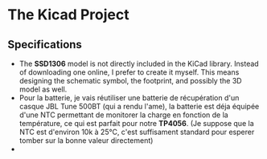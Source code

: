 # The Kicad Project
## Specifications
- The **SSD1306** model is not directly included in the KiCad library. Instead of downloading one online, I prefer to create it myself. This means designing the schematic symbol, the footprint, and possibly the 3D model as well.
- Pour la batterie, je vais réutiliser une batterie de récupération d'un casque JBL Tune 500BT (qui a rendu l'ame), la batterie est déja équipée d'une NTC permettant de monitorer la charge en fonction de la température, ce qui est parfait pour notre **TP4056**. (Je suppose que la NTC est d'environ 10k à 25°C, c'est suffisament standard pour esperer tomber sur la bonne valeur directement)
- 
